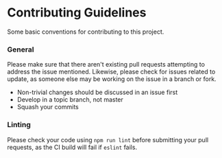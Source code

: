 # Contributing Guidelines

Some basic conventions for contributing to this project.

### General

Please make sure that there aren't existing pull requests attempting to address the issue mentioned. Likewise, please check for issues related to update, as someone else may be working on the issue in a branch or fork.

- Non-trivial changes should be discussed in an issue first
- Develop in a topic branch, not master
- Squash your commits

### Linting

Please check your code using `npm run lint` before submitting your pull requests, as the CI build will fail if `eslint` fails.

